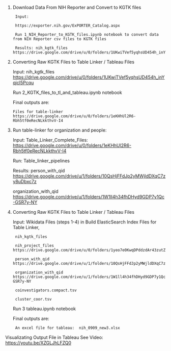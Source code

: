 

1. Download Data From NIH Reporter and Convert to KGTK files

        Input:  
	
        https://exporter.nih.gov/ExPORTER_Catalog.aspx
	
        Run 1_NIH_Reporter_to_KGTK_files.ipynb notebook to convert data from NIH Reporter csv files to KGTK files
	
        Results: nih_kgtk_files https://drive.google.com/drive/u/0/folders/1UKwiTVef5yqhsUD454h_inYqjcl5Pcqu

	
	
2.  Converting Raw KGTK Files to Table Linker / Tableau Files

	Input: nih_kgtk_files https://drive.google.com/drive/u/0/folders/1UKwiTVef5yqhsUD454h_inYqjcl5Pcqu
	
	Run 2_KGTK_files_to_tl_and_tableau.ipynb notebook
	
	Final outputs are:
	
		Files for table-linker https://drive.google.com/drive/u/0/folders/1eKHhUl2R6-Rbh5tf0eRecNLkkthvV-I4


3. Run table-linker for organization and people:

	Input: Table_Linker_Complete_Files: https://drive.google.com/drive/u/0/folders/1eKHhUl2R6-Rbh5tf0eRecNLkkthvV-I4
	
	Run: Table_linker_pipelines
	
	Results: person_with_qid https://drive.google.com/drive/u/1/folders/10QsHjFFdJp2yMWjldDXqC7zy8uDbxc7z
	
	organization_with_qid https://drive.google.com/drive/u/1/folders/1W1ll4h34fhDHyd9GDP7y1Qc-GSR7y-NY



4. Converting Raw KGTK Files to Table Linker / Tableau Files

	Input: 
		Wikidata Files (steps 1-4) in Build ElasticSearch Index Files for Table Linker, 
		
		nih_kgtk_files
		
		nih_project_files https://drive.google.com/drive/u/0/folders/1yeo7e0KwqDPddzdAr43zutZYsmu8T3c4
		
		person_with_qid https://drive.google.com/drive/u/1/folders/10QsHjFFdJp2yMWjldDXqC7zy8uDbxc7z
		
		organization_with_qid https://drive.google.com/drive/u/1/folders/1W1ll4h34fhDHyd9GDP7y1Qc-GSR7y-NY
		
		coinvestigators.compact.tsv
		
		cluster_coor.tsv
		
	Run 3 tableau.ipynb notebook
	
	Final outputs are:
	
		An excel file for tableau:  nih_0909_new3.xlsx



Visualizating Output File in Tableau 
	See Video: https://youtu.be/XZGLJhLFZQ0
